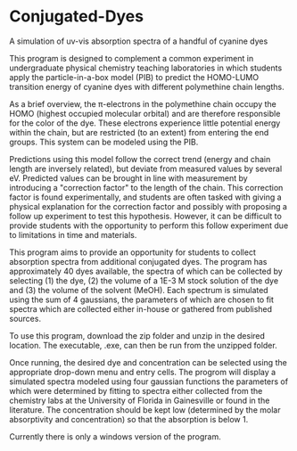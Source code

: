 # Conjugated-Dyes
A simulation of uv-vis absorption spectra of a handful of cyanine dyes

This program is designed to complement a common experiment in undergraduate physical chemistry teaching laboratories in which students apply the particle-in-a-box model (PIB) to predict the HOMO-LUMO transition energy of cyanine dyes with different polymethine chain lengths.

As a brief overview, the π-electrons in the polymethine chain occupy the HOMO (highest occupied molecular orbital) and are therefore responsible for the color of the dye. These electrons experience little potential energy within the chain, but are restricted (to an extent) from entering the end groups. This system can be modeled using the PIB.

Predictions using this model follow the correct trend (energy and chain length are inversely related), but deviate from measured values by several eV. Predicted values can be brought in line with measurement by introducing a "correction factor" to the length of the chain. This correction factor is found experimentally, and students are often tasked with giving a physical explanation for the correction factor and possibly with proposing a follow up experiment to test this hypothesis. However, it can be difficult to provide students with the opportunity to perform this follow experiment due to limitations in time and materials.

This program aims to provide an opportunity for students to collect absorption spectra from additional conjugated dyes. The program has approximately 40 dyes available, the spectra of which can be collected by selecting (1) the dye, (2) the volume of a 1E-3 M stock solution of the dye and (3) the volume of the solvent (MeOH). Each spectrum is simulated using the sum of 4 gaussians, the parameters of which are chosen to fit spectra which are collected either in-house or gathered from published sources.

To use this program, download the zip folder and unzip in the desired location. The executable, .exe, can then be run from the unzipped folder.

Once running, the desired dye and concentration can be selected using the appropriate drop-down menu and entry cells. The progrom will display a simulated spectra modeled using four gaussian functions the parameters of which were determined by fitting to spectra either collected from the chemistry labs at the University of Florida in Gainesville or found in the literature. The concentration should be kept low (determined by the molar absorptivity and concentration) so that the absorption is below 1.

Currently there is only a windows version of the program.
